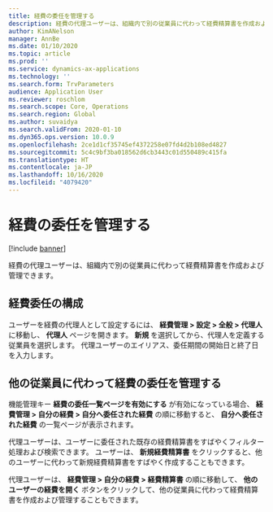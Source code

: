 ```yaml
---
title: 経費の委任を管理する
description: 経費の代理ユーザーは、組織内で別の従業員に代わって経費精算書を作成および管理できます。
author: KimANelson
manager: AnnBe
ms.date: 01/10/2020
ms.topic: article
ms.prod: ''
ms.service: dynamics-ax-applications
ms.technology: ''
ms.search.form: TrvParameters
audience: Application User
ms.reviewer: roschlom
ms.search.scope: Core, Operations
ms.search.region: Global
ms.author: suvaidya
ms.search.validFrom: 2020-01-10
ms.dyn365.ops.version: 10.0.9
ms.openlocfilehash: 2ce1d1cf35745ef4372258e07fd4d2b108ed4827
ms.sourcegitcommit: 5c4c9bf3ba018562d6cb3443c01d550489c415fa
ms.translationtype: HT
ms.contentlocale: ja-JP
ms.lasthandoff: 10/16/2020
ms.locfileid: "4079420"
---
```

# <a name="manage-expense-delegation"></a>経費の委任を管理する

[!include [banner](../includes/banner.md)]

経費の代理ユーザーは、組織内で別の従業員に代わって経費精算書を作成および管理できます。

## <a name="configuring-expense-delegation"></a>経費委任の構成

ユーザーを経費の代理人として設定するには、 **経費管理 > 設定 > 全般 > 代理人** に移動し、 **代理人** ページを開きます。 **新規** を選択してから、代理人を定義する従業員を選択します。 代理ユーザーのエイリアス、委任期間の開始日と終了日を入力します。

## <a name="managing-expense-delegation-on-behalf-of-another-employee"></a>他の従業員に代わって経費の委任を管理する

機能管理キー **経費の委任一覧ページを有効にする** が有効になっている場合、 **経費管理 > 自分の経費 > 自分へ委任された経費** の順に移動すると、 **自分へ委任された経費** の一覧ページが表示されます。

代理ユーザーは、ユーザーに委任された既存の経費精算書をすばやくフィルター処理および検索できます。 ユーザーは、 **新規経費精算書** をクリックすると、他のユーザーに代わって新規経費精算書をすばやく作成することもできます。

代理ユーザーは、 **経費管理 > 自分の経費 > 経費精算書** の順に移動して、 **他のユーザーの経費を開く** ボタンをクリックして、他の従業員に代わって経費精算書を作成および管理することもできます。
